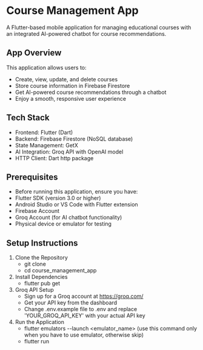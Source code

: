 # Course Management App

A Flutter-based mobile application for managing educational courses with an integrated AI-powered chatbot for course recommendations.

## App Overview
This application allows users to:
- Create, view, update, and delete courses
- Store course information in Firebase Firestore
- Get AI-powered course recommendations through a chatbot
- Enjoy a smooth, responsive user experience

## Tech Stack
- Frontend: Flutter (Dart)
- Backend: Firebase Firestore (NoSQL database)
- State Management: GetX
- AI Integration: Groq API with OpenAI model
- HTTP Client: Dart http package

## Prerequisites
- Before running this application, ensure you have:
- Flutter SDK (version 3.0 or higher)
- Android Studio or VS Code with Flutter extension
- Firebase Account
- Groq Account (for AI chatbot functionality)
- Physical device or emulator for testing

## Setup Instructions
1. Clone the Repository
   - git clone <your-repository-url>
   - cd course_management_app
2. Install Dependencies
   - flutter pub get
3. Groq API Setup
   - Sign up for a Groq account at https://groq.com/
   - Get your API key from the dashboard
   - Change .env.example file to .env and replace 'YOUR_GROQ_API_KEY' with your actual API key
4. Run the Application
   - flutter emulators --launch <emulator_name> (use this command only when you have to use emulator, otherwise skip)
   - flutter run
